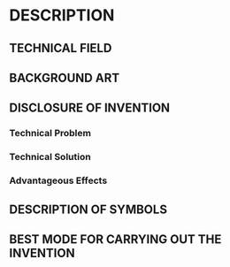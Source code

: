 # DESCRIPTION

## TECHNICAL FIELD

## BACKGROUND ART

## DISCLOSURE OF INVENTION

### Technical Problem

### Technical Solution

### Advantageous Effects

## DESCRIPTION OF SYMBOLS

## BEST MODE FOR CARRYING OUT THE INVENTION

